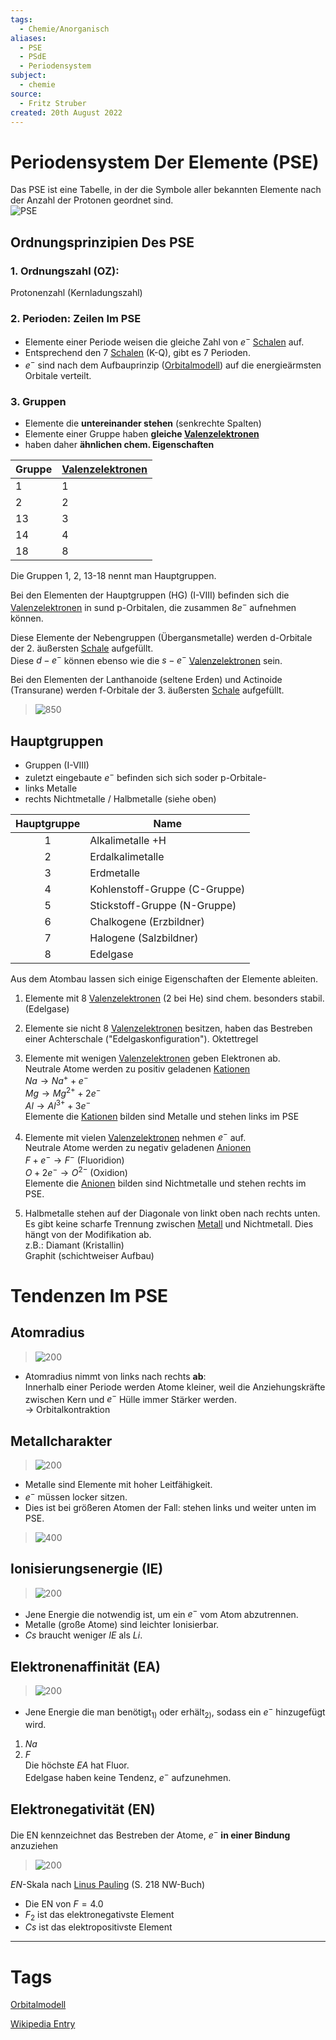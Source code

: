 ```yaml
---
tags:
  - Chemie/Anorganisch
aliases:
  - PSE
  - PSdE
  - Periodensystem
subject:
  - chemie
source:
  - Fritz Struber
created: 20th August 2022
---
```


# Periodensystem Der Elemente (PSE)

Das PSE ist eine Tabelle, in der die Symbole aller bekannten Elemente nach der Anzahl der Protonen geordnet sind.  
![PSE](assets/PSE.png)

## Ordnungsprinzipien Des PSE

### 1. Ordnungszahl (OZ):

Protonenzahl (Kernladungszahl)

### 2. Perioden: **Zeilen** Im PSE

- Elemente einer Periode weisen die gleiche Zahl von $e^{-}$ [Schalen](Orbitalmodell.md) auf.
- Entsprechend den 7 [Schalen](Orbitalmodell.md) (K-Q), gibt es 7 Perioden.
- $e^{-}$ sind nach dem Aufbauprinzip ([Orbitalmodell](Orbitalmodell.md)) auf die energieärmsten Orbitale verteilt.

### 3. Gruppen

- Elemente die **untereinander stehen** (senkrechte Spalten)
- Elemente einer Gruppe haben **gleiche [Valenzelektronen](Valenzelektronen.md)**
- haben daher **ähnlichen chem. Eigenschaften**

| Gruppe | [Valenzelektronen](Valenzelektronen.md) |
| ------ | -------------------- |
| 1      | 1                    |
| 2      | 2                    |
| 13     | 3                    |
| 14     | 4                    |
| 18     | 8                    |

Die Gruppen 1, 2, 13-18 nennt man Hauptgruppen.

Bei den Elementen der Hauptgruppen (HG) (I-VIII) befinden sich die [Valenzelektronen](Valenzelektronen.md) in sund p-Orbitalen, die zusammen $8 e^{-}$ aufnehmen können.

Diese Elemente der Nebengruppen (Übergansmetalle) werden d-Orbitale der 2. äußersten [Schale](Orbitalmodell.md) aufgefüllt.  
Diese $d-e^{-}$ können ebenso wie die $s-e^{-}$ [Valenzelektronen](Valenzelektronen.md) sein.

Bei den Elementen der Lanthanoide (seltene Erden) und Actinoide (Transurane) werden f-Orbitale der 3. äußersten [Schale](Orbitalmodell.md) aufgefüllt.

>![850](assets/pse-orbs.png)

## Hauptgruppen

- Gruppen (I-VIII)
- zuletzt eingebaute $e^{-}$ befinden sich sich soder p-Orbitale-
- links Metalle
- rechts Nichtmetalle / Halbmetalle (siehe oben)

| Hauptgruppe | Name                          |
|:-----------:| ----------------------------- |
|      1      | Alkalimetalle +H              |
|      2      | Erdalkalimetalle              |
|      3      | Erdmetalle                    |
|      4      | Kohlenstoff-Gruppe (C-Gruppe) |
|      5      | Stickstoff-Gruppe (N-Gruppe)  |
|      6      | Chalkogene (Erzbildner)       |
|      7      | Halogene (Salzbildner)        |
|      8      | Edelgase                      |

Aus dem Atombau lassen sich einige Eigenschaften der Elemente ableiten.
1. Elemente mit 8 [Valenzelektronen](Valenzelektronen.md) (2 bei He) sind chem. besonders stabil. (Edelgase)
2. Elemente sie nicht 8 [Valenzelektronen](Valenzelektronen.md) besitzen, haben das Bestreben einer Achterschale ("Edelgaskonfiguration"). Oktettregel 
3. Elemente mit wenigen [Valenzelektronen](Valenzelektronen.md) geben Elektronen ab.  
   Neutrale Atome werden zu positiv geladenen [Kationen](Ionenbindung.md)  
   $Na\longrightarrow Na^{+}+e^{-}$  
   $Mg\longrightarrow Mg^{2+}+2e^{-}$  
   $Al\longrightarrow Al^{3+}+3e^{-}$  
   Elemente die [Kationen](Ionenbindung.md) bilden sind Metalle und stehen links im PSE


4. Elemente mit vielen [Valenzelektronen](Valenzelektronen.md) nehmen $e^{-}$ auf.  
   Neutrale Atome werden zu negativ geladenen [Anionen](Ionenbindung.md)  
	$F+e^{-}\longrightarrow F^{-}$ (Fluoridion)  
	$O+2e^{-}\longrightarrow O^{2-}$ (Oxidion)  
	Elemente die [Anionen](Ionenbindung.md) bilden sind Nichtmetalle und stehen rechts im PSE.
5. Halbmetalle stehen auf der Diagonale von linkt oben nach rechts unten.  
	Es gibt keine scharfe Trennung zwischen [Metall](Metallbindung.md) und Nichtmetall. Dies hängt von der Modifikation ab.  
	z.B.: Diamant (Kristallin)  
	Graphit (schichtweiser Aufbau)

# Tendenzen Im PSE

## Atomradius

>![200](assets/x-ab_y-zu.png)
- Atomradius nimmt von links nach rechts **ab**:  
Innerhalb einer Periode werden Atome kleiner, weil die Anziehungskräfte zwischen Kern und $e^{-}$ Hülle immer Stärker werden.  
  $\rightarrow$ Orbitalkontraktion
   

## Metallcharakter

>![200](assets/x-ab_y-zu.png)
- Metalle sind Elemente mit hoher Leitfähigkeit.
- $e^{-}$ müssen locker sitzen.
- Dies ist bei größeren Atomen der Fall: stehen links und weiter unten im PSE.

>![400](assets/LiCsAtome.png)

## Ionisierungsenergie (IE)

>![200](assets/x-zu_y-ab.png)
- Jene Energie die notwendig ist, um ein $e^{-}$ vom Atom abzutrennen.
- Metalle (große Atome) sind leichter Ionisierbar.
- $Cs$ braucht weniger *IE* als $Li$.

## Elektronenaffinität (EA)

>![200](assets/x-zu_y-ab.png)
- Jene Energie die man benötigt$_{1)}$ oder erhält$_{2)}$, sodass ein $e^{-}$ hinzugefügt wird.
1. $Na$
2. $F$  
Die höchste *EA* hat Fluor.  
Edelgase haben keine Tendenz, $e^{-}$ aufzunehmen.

## Elektronegativität (EN)

Die EN kennzeichnet das Bestreben der Atome, $e^{-}$ **in einer Bindung** anzuziehen
>![200](assets/x-zu_y-ab.png)

*EN*-Skala nach [Linus Pauling](https://de.wikipedia.org/wiki/Periodensystem#Elektronegativit%C3%A4t) (S. 218 NW-Buch)
- Die EN von $F=4.0$
- $F_{2}$ ist das elektronegativste Element
- $Cs$ ist das elektropositivste Element


---

# Tags

[Orbitalmodell](Orbitalmodell.md)

[Wikipedia Entry](https://de.wikipedia.org/wiki/Periodensystem)